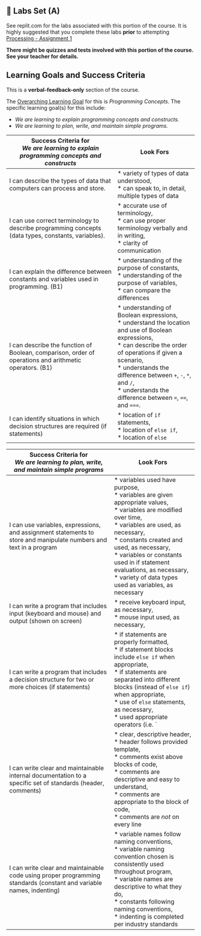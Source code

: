 ## &#x1F4D8; Labs Set (A)

See replit.com for the labs associated with this portion of the course.  It is highly suggested that you complete these labs **prior** to attempting [Processing - Assignment 1](./Processing-Assignment-1)

**There might be quizzes and tests involved with this portion of the course.  See your teacher for details.**

## Learning Goals and Success Criteria

This is a **verbal-feedback-only** section of the course.

The [Overarching Learning Goal](./images/ICS2O.jpg) for this is _Programming Concepts_.
The specific learning goal(s) for this include:

  * _We are learning to explain programming concepts and constructs._
  * _We are learning to plan, write, and maintain simple programs._

| Success Criteria for <br/> _We are learning to explain programming concepts and constructs_ | Look Fors                                                    |
| ------------------------------------------------------------ | ------------------------------------------------------------ |
| I can describe the types of data that computers can process and store. | * variety of types of data understood, <br/>* can speak to, in detail, multiple types of data |
| I can use correct terminology to describe programming concepts (data types, constants, variables). | * accurate use of terminology,<br/>* can use proper terminology verbally and in writing,<br/>* clarity of communication |
| I can explain the difference between constants and variables used in programming. (B1) | * understanding of the purpose of constants,<br/>* understanding of the purpose of variables,<br/>* can compare the differences |
| I can describe the function of Boolean, comparison, order of operations and arithmetic operators. (B1) | * understanding of Boolean expressions,<br/>* understand the location and use of Boolean expressions,<br/>* can describe the order of operations if given a scenario,<br/>* understands the difference between `+`, `-`, `*`, and `/`,<br/>* understands the difference between `=`, `==`, and `===`. |
| I can identify situations in which decision structures are required (if statements) | * location of `if` statements,<br/>* location of `else if`,<br/>* location of `else` |

| Success Criteria for <br/> _We are learning to plan, write, and maintain simple programs_ | Look Fors                                                    |
| ------------------------------------------------------------ | ------------------------------------------------------------ |
| I can use variables, expressions, and assignment statements to store and manipulate numbers and text in a program | * variables used have purpose,<br/>* variables are given appropriate values,<br/>* variables are modified over time,<br/>* variables are used, as necessary,<br/>* constants created and used, as necessary,<br/>* variables or constants used in if statement evaluations, as necessary,<br/>* variety of data types used as variables, as necessary |
| I can write a program that includes input (keyboard and mouse) and output (shown on screen) | * receive keyboard input, as necessary,<br/>* mouse input used, as necessary, |
| I can write a program that includes a decision structure for two or more choices (if statements) | * if statements are properly formatted,<br/>* if statement blocks include `else if` when appropriate,<br/>* if statements are separated into different blocks (instead of `else if`) when appropriate,<br/>* use of `else` statements, as necessary,<br/>* used appropriate operators (i.e. `||`, `&&`, `>`, etc.) |
| I can write clear and maintainable internal documentation to a specific set of standards (header, comments) | * clear, descriptive header,<br/>* header follows provided template,<br/>* comments exist above blocks of code,<br/>* comments are descriptive and easy to understand,<br/>* comments are appropriate to the block of code,<br/>* comments are _not_ on every line |
| I can write clear and maintainable code using proper programming standards (constant and variable names, indenting) | * variable names follow naming conventions,<br/>* variable naming convention chosen is consistently used throughout program,<br/>* variable names are descriptive to what they do,<br/>* constants following naming conventions,<br/>* indenting is completed per industry standards |
